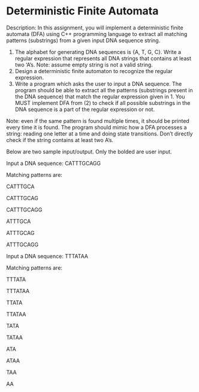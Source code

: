 # Deterministic Finite Automata
Description:
In this assignment, you will implement a deterministic finite automata (DFA) using C++ programming language to extract all matching patterns (substrings) from a given input DNA sequence string. 

1.	The alphabet for generating DNA sequences is {A, T, G, C}. Write a regular expression that represents all DNA strings that contains at least two ‘A’s. Note: assume empty string is not a valid string.
2.	Design a deterministic finite automaton to recognize the regular expression.
3.	Write a program which asks the user to input a DNA sequence. The program should be able to extract all the patterns (substrings present in the DNA sequence) that match the regular expression given in 1. You MUST implement DFA from (2) to check if all possible substrings in the DNA sequence is a part of the regular expression or not. 

Note: even if the same pattern is found multiple times, it should be printed every time it is found. The program should mimic how a DFA processes a string: reading one letter at a time and doing state transitions. Don’t directly check if the string contains at least two A’s.

Below are two sample input/output. Only the bolded are user input. 

Input a DNA sequence: CATTTGCAGG

Matching patterns are:

CATTTGCA

CATTTGCAG

CATTTGCAGG

ATTTGCA

ATTTGCAG

ATTTGCAGG

Input a DNA sequence: TTTATAA

Matching patterns are:

TTTATA

TTTATAA

TTATA

TTATAA

TATA

TATAA

ATA

ATAA

TAA

AA




